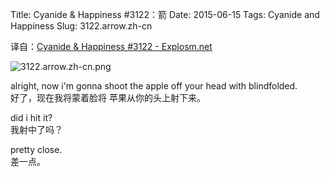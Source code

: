 Title: Cyanide & Happiness #3122：箭
Date: 2015-06-15
Tags: Cyanide and Happiness
Slug: 3122.arrow.zh-cn

译自：[Cyanide & Happiness #3122 - Explosm.net](http://explosm.net/comics/3122/)


![3122.arrow.zh-cn.png](/static/images/comics/3122.arrow.zh-cn.png)




alright, now i'm gonna
shoot the apple off your
head with blindfolded.          
好了，现在我将蒙着脸将
苹果从你的头上射下来。

did i hit it?           
我射中了吗？

pretty close.       
差一点。